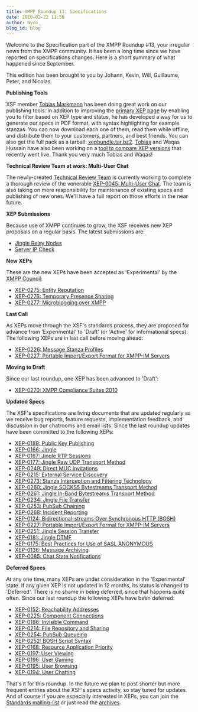 ```yaml
---
title: XMPP Roundup 13: Specifications
date: 2010-02-22 11:50
author: Nyco
blog_id: blog
---
```


Welcome to the Specification part of the XMPP Roundup \#13, your irregular news from the XMPP community. It has been a long time since we have reported on specifications changes. Here is a short summary of what happened since September.

This edition has been brought to you by Johann, Kevin, Will, Guillaume, Peter, and Nicolas.

**Publishing Tools**

XSF member [Tobias Markmann](http://ayena.de) has been doing great work on our publishing tools. In addition to improving the [primary XEP page](http://xmpp.org/extensions/) by enabling you to filter based on XEP type and status, he has developed a way for us to generate our specs in PDF format, with syntax highlighting for example stanzas. You can now download each one of them, read them while offline, and distribute them to your customers, partners, and best friends. You can also get the full pack as a tarball: [xepbundle.tar.bz2](http://xmpp.org/extensions/xepbundle.tar.bz2).
[Tobias](http://ayena.de) and Waqas Hussain have also been working on a [tool to compare XEP versions](http://xmpp.org/extensions/diff) that recently went live. Thank you very much Tobias and Waqas!

**Technical Review Team at work: Multi-User Chat**

The newly-created [Technical Review Team](http://xmpp.org/xsf/teams/techreview/) is currently working to complete a thorough review of the venerable [XEP-0045: Multi-User Chat](http://xmpp.org/extensions/xep-0045.html). The team is also taking on more responsibility for maintenance of existing specs and publishing of new ones. We'll have a full report on those efforts in the near future.

**XEP Submissions**

Because use of XMPP continues to grow, the XSF receives new XEP proposals on a regular basis. The latest submissions are:

-   [Jingle Relay Nodes](http://xmpp.org/extensions/inbox/jingle-nodes.html)
-   [Server IP Check](http://xmpp.org/extensions/inbox/sic.html)

**New XEPs**

These are the new XEPs have been accepted as 'Experimental' by the [XMPP Council](http://xmpp.org/council/):

-   [XEP-0275: Entity Reputation](http://xmpp.org/extensions/xep-0275.html)
-   [XEP-0276: Temporary Presence Sharing](http://xmpp.org/extensions/xep-0276.html)
-   [XEP-0277: Microblogging over XMPP](http://xmpp.org/extensions/xep-0277.html)

**Last Call**

As XEPs move through the XSF's standards process, they are proposed for advance from 'Experimental' to 'Draft' (or 'Active' for informational specs). The following XEPs are in last call before moving ahead:

-   [XEP-0226: Message Stanza Profiles](http://xmpp.org/extensions/xep-0226.html)
-   [XEP-0227: Portable Import/Export Format for XMPP-IM Servers](http://xmpp.org/extensions/xep-0227.html)

**Moving to Draft**

Since our last roundup, one XEP has been advanced to 'Draft':

-   [XEP-0270: XMPP Compliance Suites 2010](http://xmpp.org/extensions/xep-0270.html)

**Updated Specs**

The XSF's specifications are living documents that are updated regularly as we receive bug reports, feature requests, implementation feedback, and discussion in our chatrooms and email lists. Since the last roundup updates have been committed to the following XEPs:

-   [XEP-0189: Public Key Publishing](http://xmpp.org/extensions/xep-0189.html)
-   [XEP-0166: Jingle](http://xmpp.org/extensions/xep-0166.html)
-   [XEP-0167: Jingle RTP Sessions](http://xmpp.org/extensions/xep-0167.html)
-   [XEP-0177: Jingle Raw UDP Transport Method](http://xmpp.org/extensions/xep-0177.html)
-   [XEP-0249: Direct MUC Invitations](http://xmpp.org/extensions/xep-0249.html)
-   [XEP-0215: External Service Discovery](http://xmpp.org/extensions/xep-0215.html)
-   [XEP-0273: Stanza Interception and Filtering Technology](http://xmpp.org/extensions/xep-0273.html)
-   [XEP-0260: Jingle SOCKS5 Bytestreams Transport Method](http://xmpp.org/extensions/xep-0260.html)
-   [XEP-0261: Jingle In-Band Bytestreams Transport Method](http://xmpp.org/extensions/xep-0261.html)
-   [XEP-0234: Jingle File Transfer](http://xmpp.org/extensions/xep-0234.html)
-   [XEP-0253: PubSub Chaining](http://xmpp.org/extensions/xep-0253.html)
-   [XEP-0268: Incident Reporting](http://xmpp.org/extensions/xep-0268.html)
-   [XEP-0124: Bidirectional-streams Over Synchronous HTTP (BOSH)](http://xmpp.org/extensions/xep-0124.html)
-   [XEP-0227: Portable Import/Export Format for XMPP-IM Servers](http://xmpp.org/extensions/xep-0227.html)
-   [XEP-0251: Jingle Session Transfer](http://xmpp.org/extensions/xep-0251.html)
-   [XEP-0181: Jingle DTMF](http://xmpp.org/extensions/xep-0181.html)
-   [XEP-0175: Best Practices for Use of SASL ANONYMOUS](http://xmpp.org/extensions/xep-0175.html)
-   [XEP-0136: Message Archiving](http://xmpp.org/extensions/xep-0136.html)
-   [XEP-0085: Chat State Notifications](http://xmpp.org/extensions/xep-0085.html)

**Deferred Specs**

At any one time, many XEPs are under consideration in the 'Experimental' state. If any given XEP is not updated in 12 months, its status is changed to 'Deferred'. There is no shame in being deferred, since that happens quite often. Since our last roundup the following XEPs have been deferred:

-   [XEP-0152: Reachability Addresses](http://xmpp.org/extensions/xep-0152.html)
-   [XEP-0225: Component Connections](http://xmpp.org/extensions/xep-0225.html)
-   [XEP-0186: Invisible Command](http://xmpp.org/extensions/xep-0186.html)
-   [XEP-0214: File Repository and Sharing](http://xmpp.org/extensions/xep-0214.html)
-   [XEP-0254: PubSub Queueing](http://xmpp.org/extensions/xep-0254.html)
-   [XEP-0252: BOSH Script Syntax](http://xmpp.org/extensions/xep-0252.html)
-   [XEP-0168: Resource Application Priority](http://xmpp.org/extensions/xep-0168.html)
-   [XEP-0197: User Viewing](http://xmpp.org/extensions/xep-0197.html)
-   [XEP-0196: User Gaming](http://xmpp.org/extensions/xep-0196.html)
-   [XEP-0195: User Browsing](http://xmpp.org/extensions/xep-0195.html)
-   [XEP-0194: User Chatting](http://xmpp.org/extensions/xep-0194.html)

That's it for this roundup. In the future we plan to post shorter but more frequent entries about the XSF's specs activity, so stay tuned for updates. And of course if you are especially interested in XEPs, you can join the [Standards mailing-list](http://mail.jabber.org/mailman/listinfo/standards) or just read the [archives](http://mail.jabber.org/pipermail/standards/).
